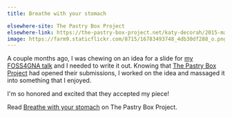 ```yaml
---
title: Breathe with your stomach

elsewhere-site: The Pastry Box Project
elsewhere-link: https://the-pastry-box-project.net/katy-decorah/2015-march-29
image: https://farm9.staticflickr.com/8715/16783493748_4db30df288_o.png
---
```


A couple months ago, I was chewing on an idea for a slide for [my FOSS4GNA talk](/code/writing-for-everyone/) and I needed to write it out. Knowing that [The Pastry Box Project](https://the-pastry-box-project.net/) had opened their submissions, I worked on the idea and massaged it into something that I enjoyed.

I'm so honored and excited that they accepted my piece!

Read [Breathe with your stomach](https://the-pastry-box-project.net/katy-decorah/2015-march-29) on The Pastry Box Project.
